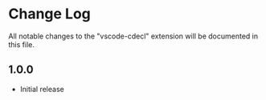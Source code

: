 # Change Log
All notable changes to the "vscode-cdecl" extension will be documented in this file.

## 1.0.0
- Initial release